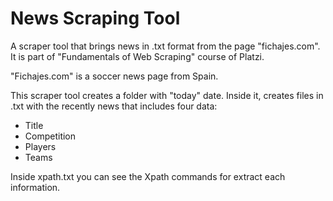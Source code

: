 # News Scraping Tool
A scraper tool that brings news in .txt format from the page "fichajes.com". It is part of "Fundamentals of Web Scraping" course of Platzi. 

"Fichajes.com" is a soccer news page from Spain. 

This scraper tool creates a folder with "today" date. Inside it, creates files in .txt with the recently news that includes four data:
- Title
- Competition
- Players
- Teams

Inside xpath.txt you can see the Xpath commands for extract each information. 
